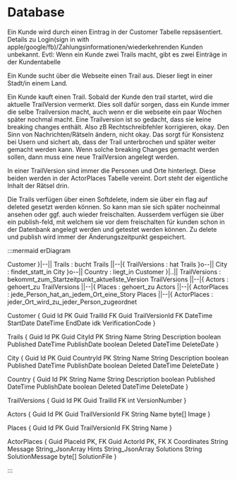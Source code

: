 # Database

Ein Kunde wird durch einen Eintrag in der Customer Tabelle repsäsentiert. Details zu Login(sign in with apple/google/fb)/Zahlungsinformationen/wiederkehrenden Kunden unbekannt. Evtl: Wenn ein Kunde zwei Trails macht, gibt es zwei Einträge in der Kundentabelle

Ein Kunde sucht über die Webseite einen Trail aus. Dieser liegt in einer Stadt/in einem Land.

Ein Kunde kauft einen Trail. Sobald der Kunde den trail startet, wird die aktuelle TrailVersion vermerkt. Dies soll dafür sorgen, dass ein Kunde immer die selbe Trailversion macht, auch wenn er die webseite ein paar Wochen später nochmal macht. Eine Trailversion ist so gedacht, dass sie keine breaking changes enthält. Also zB Rechtschreibfehler korrigieren, okay. Den Sinn von Nachrichten/Rätseln ändern, nicht okay. Das sorgt für Konsistenz bei Usern und sichert ab, dass der Trail unterbrochen und später weiter gemacht werden kann. Wenn solche breaking Changes gemacht werden sollen, dann muss eine neue TrailVersion angelegt werden.

In einer TrailVersion sind immer die Personen und Orte hinterlegt. Diese beiden werden in der ActorPlaces Tabelle vereint. Dort steht der eigentliche Inhalt der Rätsel drin.

Die Trails verfügen über einen Softdelete, indem sie über ein flag auf deleted gesetzt werden können. So kann man sie sich später nocheinmal ansehen oder ggf. auch wieder freischalten. Ausserdem verfügen sie über ein publish-feld, mit welchem sie vor dem freischalten für kunden schon in der Datenbank angelegt werden und getestet werden können. Zu delete und publish wird immer der Änderungszeitpunkt gespeichert.

:::mermaid
erDiagram

  Customer }|--|| Trails : bucht
  Trails ||--|{ TrailVersions : hat
  Trails }o--|| City : findet_statt_in
  City }o--|| Country : liegt_in
  Customer }|..|| TrailVersions : bekommt_zum_Startzeitpunkt_aktuellste_Version
  TrailVersions ||--|{ Actors : gehoert_zu
  TrailVersions ||--|{ Places : gehoert_zu
  Actors ||--|{ ActorPlaces : jede_Person_hat_an_jedem_Ort_eine_Story
  Places ||--|{ ActorPlaces : jeder_Ort_wird_zu_jeder_Person_zugeordnet

  Customer {
    Guid Id PK
    Guid TrailId FK
    Guid TrailVersionId FK
    DateTime StartDate
    DateTime EndDate
    idk VerificationCode
  }

  Trails {
    Guid Id PK
    Guid CityId PK
    String Name
    String Description
    boolean Published
    DateTime PublishDate
    boolean Deleted
    DateTime DeleteDate
  }

  City {
    Guid Id PK
    Guid CountryId PK
    String Name
    String Description
    boolean Published
    DateTime PublishDate
    boolean Deleted
    DateTime DeleteDate
  }

  Country {
    Guid Id PK
    String Name
    String Description
    boolean Published
    DateTime PublishDate
    boolean Deleted
    DateTime DeleteDate
  }

  TrailVersions {
    Guid Id PK
    Guid TrailId FK
    int VersionNumber
  }

  Actors {
    Guid Id PK
    Guid TrailVersionId FK
    String Name
    byte[] Image
  }

  Places {
    Guid Id PK
    Guid TrailVersionId FK
    String Name
  }

  ActorPlaces {
    Guid PlaceId PK, FK
    Guid ActorId PK, FK
    X Coordinates
    String Message
    String_JsonArray Hints
    String_JsonArray Solutions
    String SolutionMessage
    byte[] SolutionFile
  }

:::